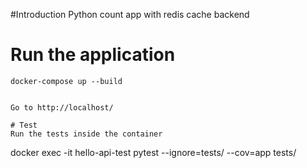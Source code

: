 #Introduction
Python count app with redis cache backend

# Run the application

```
docker-compose up --build


Go to http://localhost/

# Test
Run the tests inside the container
```
docker exec -it hello-api-test pytest --ignore=tests/ --cov=app tests/
```


